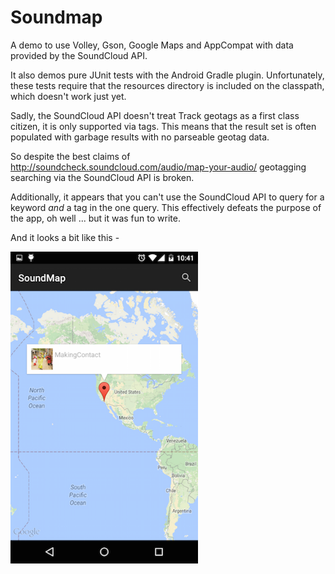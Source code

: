Soundmap
========
A demo to use Volley, Gson, Google Maps and AppCompat with data provided by the SoundCloud API.

It also demos pure JUnit tests with the Android Gradle plugin. Unfortunately, these
tests require that the resources directory is included on the classpath, which doesn't work just yet.

Sadly, the SoundCloud API doesn't treat Track geotags as a first class citizen, it is only supported via tags. 
This means that the result set is often populated with garbage results with no parseable geotag data.

So despite the best claims of http://soundcheck.soundcloud.com/audio/map-your-audio/ geotagging searching via the SoundCloud API is broken.

Additionally, it appears that you can't use the SoundCloud API to query for a keyword *and* a tag in the one
 query. This effectively defeats the purpose of the app, oh well ... but it was fun to write.

And it looks a bit like this -

 <img src="https://github.com/peter-tackage/assets/raw/master/screenshots/soundmap/Screenshot_2015-04-02-10-41-45.png" alt="Soundmap Screenshot" width="300">
